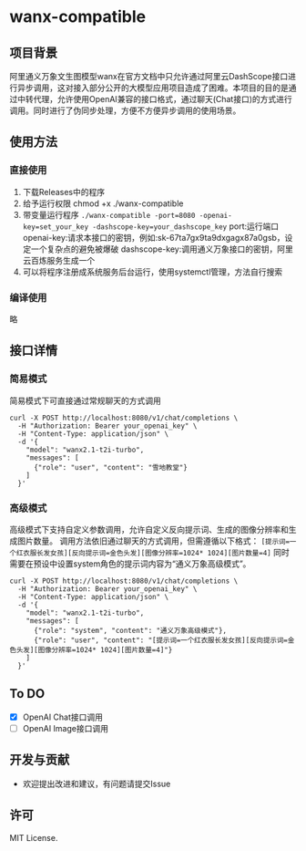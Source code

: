 # wanx-compatible
## 项目背景
阿里通义万象文生图模型wanx在官方文档中只允许通过阿里云DashScope接口进行异步调用，这对接入部分公开的大模型应用项目造成了困难。本项目的目的是通过中转代理，允许使用OpenAI兼容的接口格式，通过聊天(Chat接口)的方式进行调用。同时进行了伪同步处理，方便不方便异步调用的使用场景。

## 使用方法
### 直接使用
1. 下载Releases中的程序
2. 给予运行权限 chmod +x ./wanx-compatible
3. 带变量运行程序
   `./wanx-compatible -port=8080 -openai-key=set_your_key -dashscope-key=your_dashscope_key`
   port:运行端口
   openai-key:请求本接口的密钥，例如:sk-67ta7gx9ta9dxgagx87a0gsb，设定一个复杂点的避免被爆破
   dashscope-key:调用通义万象接口的密钥，阿里云百炼服务生成一个
4. 可以将程序注册成系统服务后台运行，使用systemctl管理，方法自行搜索
### 编译使用
略

## 接口详情
### 简易模式
简易模式下可直接通过常规聊天的方式调用
```
curl -X POST http://localhost:8080/v1/chat/completions \
  -H "Authorization: Bearer your_openai_key" \
  -H "Content-Type: application/json" \
  -d '{
    "model": "wanx2.1-t2i-turbo",
    "messages": [
      {"role": "user", "content": "雪地教堂"}
    ]
  }'
```
### 高级模式
高级模式下支持自定义参数调用，允许自定义反向提示词、生成的图像分辨率和生成图片数量。
调用方法依旧通过聊天的方式调用，但需遵循以下格式：
`[提示词=一个红衣服长发女孩][反向提示词=金色头发][图像分辨率=1024* 1024][图片数量=4]`
同时需要在预设中设置system角色的提示词内容为“通义万象高级模式”。
```
curl -X POST http://localhost:8080/v1/chat/completions \
  -H "Authorization: Bearer your_openai_key" \
  -H "Content-Type: application/json" \
  -d '{
    "model": "wanx2.1-t2i-turbo",
    "messages": [
      {"role": "system", "content": "通义万象高级模式"},
      {"role": "user", "content": "[提示词=一个红衣服长发女孩][反向提示词=金色头发][图像分辨率=1024* 1024][图片数量=4]"}
    ]
  }'
```

## To DO
- [x] OpenAI Chat接口调用
- [ ] OpenAI Image接口调用

## 开发与贡献
* 欢迎提出改进和建议，有问题请提交Issue

## 许可
MIT License.
